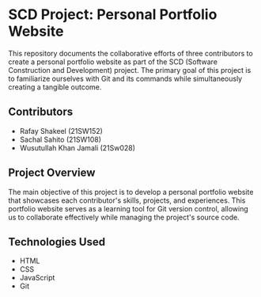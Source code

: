 # SCD Project: Personal Portfolio Website

This repository documents the collaborative efforts of three contributors to create a personal portfolio website as part of the SCD (Software Construction and Development) project. The primary goal of this project is to familiarize ourselves with Git and its commands while simultaneously creating a tangible outcome.

## Contributors
- Rafay Shakeel (21SW152)
- Sachal Sahito (21SW108)
- Wusutullah Khan Jamali (21Sw028)

## Project Overview
The main objective of this project is to develop a personal portfolio website that showcases each contributor's skills, projects, and experiences. This portfolio website serves as a learning tool for Git version control, allowing us to collaborate effectively while managing the project's source code.

## Technologies Used
- HTML
- CSS
- JavaScript
- Git
